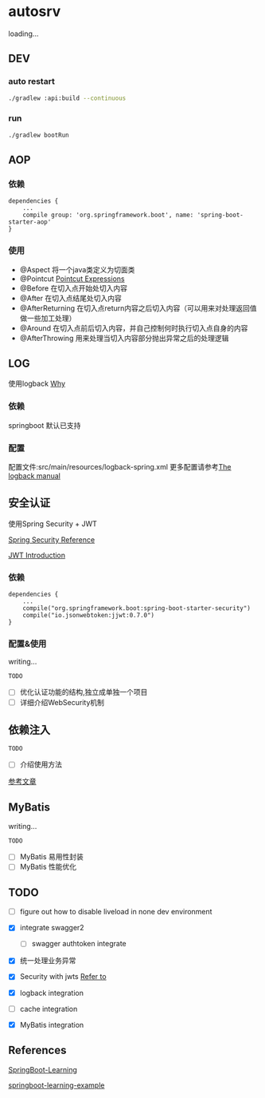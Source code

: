 # autosrv

loading...

## DEV

### auto restart

```bash
./gradlew :api:build --continuous
```

### run

```bash
./gradlew bootRun
```


## AOP

### 依赖

```
dependencies {
    ...
    compile group: 'org.springframework.boot', name: 'spring-boot-starter-aop'
}
```

### 使用

- @Aspect 将一个java类定义为切面类
- @Pointcut [Pointcut Expressions](http://www.baeldung.com/spring-aop-pointcut-tutorial)
- @Before 在切入点开始处切入内容
- @After 在切入点结尾处切入内容
- @AfterReturning 在切入点return内容之后切入内容（可以用来对处理返回值做一些加工处理）
- @Around 在切入点前后切入内容，并自己控制何时执行切入点自身的内容
- @AfterThrowing 用来处理当切入内容部分抛出异常之后的处理逻辑

## LOG

使用logback [Why](https://www.oschina.net/translate/reasons-to-prefer-logbak-over-log4j)

### 依赖

springboot 默认已支持

### 配置

配置文件:src/main/resources/logback-spring.xml
更多配置请参考[The logback manual](https://logback.qos.ch/manual/index.html)

## 安全认证

使用Spring Security + JWT

[Spring Security Reference](http://docs.spring.io/spring-security/site/docs/4.1.0.RELEASE/reference/htmlsingle/)

[JWT Introduction](https://jwt.io/introduction/)

### 依赖

```
dependencies {
    ...
    compile("org.springframework.boot:spring-boot-starter-security")
    compile("io.jsonwebtoken:jjwt:0.7.0")
}
```

### 配置&使用

writing...

``TODO``

- [ ] 优化认证功能的结构,独立成单独一个项目
- [ ] 详细介绍WebSecurity机制

## 依赖注入

``TODO``

- [ ] 介绍使用方法

[参考文章](https://stormpath.com/blog/spring-boot-dependency-injection)

## MyBatis

writing...

``TODO``

- [ ] MyBatis 易用性封装
- [ ] MyBatis 性能优化

## TODO

- [ ] figure out how to disable liveload in none dev environment
- [x] integrate swagger2
    - [ ] swagger authtoken integrate
- [x] 统一处理业务异常
- [x] Security with jwts [Refer to](https://auth0.com/blog/securing-spring-boot-with-jwts/)
- [x] logback integration
- [ ] cache integration
- [x] MyBatis integration


## References

[SpringBoot-Learning](http://git.oschina.net/didispace/SpringBoot-Learning)

[springboot-learning-example](https://git.oschina.net/jeff1993/springboot-learning-example)